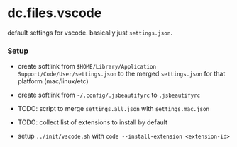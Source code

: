 # dc.files.vscode

default settings for vscode. basically just `settings.json`.

### Setup

- create softlink from `$HOME/Library/Application
Support/Code/User/settings.json` to the merged `settings.json` for
that platform (mac/linux/etc)
- create softlink from `~/.config/.jsbeautifyrc` to `.jsbeautifyrc`

- TODO: script to merge `settings.all.json` with `settings.mac.json`
- TODO: collect list of extensions to install by default

- setup `../init/vscode.sh` with `code --install-extension <extension-id>`
